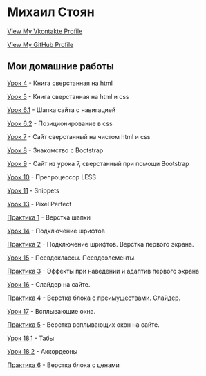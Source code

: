 # Михаил Стоян
[View My Vkontakte Profile](https://vk.com/stoyan)


[View My GitHub Profile](https://github.com/drsebastian)
 

Мои домашние работы
------


[Урок 4](https://drsebastian.github.io/lesson_4/) - Книга сверстанная на html  


[Урок 5](https://drsebastian.github.io/lesson_5/) - Книга сверстанная на html и css 


[Урок 6.1](https://drsebastian.github.io/lesson_5/) - Шапка сайта с навигацией  


[Урок 6.2](https://drsebastian.github.io/lesson_6.2/) - Позиционирование в css  


[Урок 7](https://drsebastian.github.io/lesson_7/) - Сайт сверстанный на чистом html и css  


[Урок 8](https://drsebastian.github.io/lesson_8/) - Знакомство с Bootstrap  


[Урок 9](https://drsebastian.github.io/lesson_9/) - Сайт из урока 7, сверстанный при помощи Bootstrap 


[Урок 10](https://drsebastian.github.io/lesson_10/) - Препроцессор LESS  


[Урок 11](https://drsebastian.github.io/lesson_11/) - Snippets  


[Урок 13](https://drsebastian.github.io/lesson_13/) - Pixel Perfect


[Практика 1](https://drsebastian.github.io/practice_1/) - Верстка шапки


[Урок 14](https://drsebastian.github.io/lesson_14/) - Подключение шрифтов


[Практика 2](https://drsebastian.github.io/practice_2/) - Подключение шрифтов. Верстка первого экрана. 


[Урок 15](https://drsebastian.github.io/lesson_15/) - Псевдоклассы. Псевдоэлементы.


[Практика 3](https://drsebastian.github.io/practice_3/) - Эффекты при наведении и адаптив первого экрана 


[Урок 16](https://drsebastian.github.io/lesson_16/) - Слайдер на сайте. 


[Практика 4](https://drsebastian.github.io/practice_4/) - Верстка блока с преимуществами. Слайдер.


[Урок 17](https://drsebastian.github.io/lesson_17/) - Всплывающие окна. 


[Практика 5](https://drsebastian.github.io/practice_5/) - Верстка всплывающих окон на сайте.


[Урок 18.1](https://drsebastian.github.io/lesson_18_1/) - Табы


[Урок 18.2](https://drsebastian.github.io/lesson_18_1/) - Аккордеоны 


[Практика 6](https://drsebastian.github.io/practice_6/) - Верстка блока с ценами 










